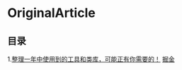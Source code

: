 # OriginalArticle

## 目录
1.[整理一年中使用到的工具和类库，可能正有你需要的！](./2018-03-20.md)  [掘金](https://juejin.im/post/5ab0fc8a518825556918d35d)
